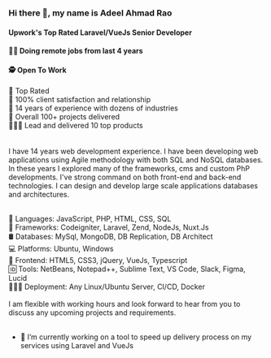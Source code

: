 ### Hi there 👋, my name is Adeel Ahmad Rao <br>
#### Upwork's Top Rated Laravel/VueJs Senior Developer <br>
#### 👨‍💻 Doing remote jobs from last 4 years
#### 🕵 Open To Work

💎 Top Rated <br>
🚀 100% client satisfaction and relationship <br>
💪 14 years of experience with dozens of industries<br>
🎯 Overall 100+ projects delivered<br>
👨🏻‍💼 Lead and delivered 10 top products<br>
<br><br>
I have 14 years web development experience. I have been developing web applications using Agile methodology with both SQL and NoSQL databases. In these years I explored many of the frameworks, cms and custom PhP developments. I've strong command on both front-end and back-end technologies. I can design and develop large scale applications databases and architectures.<br><br>

📙 Languages: JavaScript, PHP, HTML, CSS, SQL <br>
📒 Frameworks: Codeigniter, Laravel, Zend, NodeJs, Nuxt.Js<br>
🛢  Databases: MySql, MongoDB, DB Replication, DB Architect<br>
💻 Platforms: Ubuntu, Windows <br>
📲  Frontend: HTML5, CSS3, jQuery, VueJs, Typescript<br>
🆔 Tools: NetBeans, Notepad++, Sublime Text, VS Code, Slack, Figma, Lucid<br>
👩🏾‍💻 Deployment: Any Linux/Ubuntu Server, CI/CD, Docker<br>
<br>
I am flexible with working hours and look forward to hear from you to discuss any upcoming projects and requirements.<br>
<br>
- 🔭 I’m currently working on a tool to speed up delivery process on my services using Laravel and VueJs<br>
